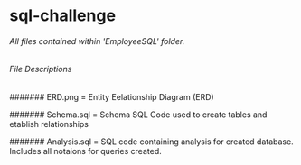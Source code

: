 # sql-challenge

###### All files contained within 'EmployeeSQL' folder. 

###### File Descriptions 

####### ERD.png  = Entity Eelationship Diagram (ERD)

####### Schema.sql = Schema SQL Code used to create tables and etablish relationships 

####### Analysis.sql = SQL code containing analysis for created database. Includes all notaions for queries created. 
